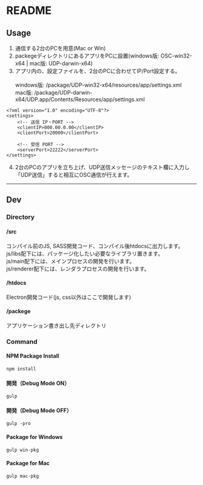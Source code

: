 # README

## Usage
1. 通信する2台のPCを用意(Mac or Win)
2. packegeディレクトリにあるアプリをPCに設置(windows版: OSC-win32-x64 | mac版: UDP-darwin-x64)
3. アプリ内の、設定ファイルを、2台のPCに合わせてIP/Port設定する。<br><br>
windows版: /package/UDP-win32-x64/resources/app/settings.xml<br>
mac版: /package/UDP-darwin-x64/UDP.app/Contents/Resources/app/settings.xml<br>
```
<?xml version="1.0" encoding="UTF-8"?>
<settings>
	<!-- 送信 IP・PORT -->
	<clientIP>000.00.0.00</clientIP>
	<clientPort>20000</clientPort>

	<!-- 受信 PORT -->
	<serverPort>22222</serverPort>
</settings>
```
4. 2台のPCのアプリを立ち上げ、UDP送信メッセージのテキスト欄に入力し「UDP送信」すると相互にOSC通信が行えます。


***


## Dev

### Directory
#### /src
コンパイル前のJS, SASS開発コード、コンパイル後htdocsに出力します。<br>
js/libs配下には、パッケージ化したい必要なライブラリ置きます。<br>
js/main配下には、メインプロセスの開発を行います。<br>
js/renderer配下には、レンダラプロセスの開発を行います。

#### /htdocs
Electron開発コード(js, css以外はここで開発します)

#### /packege
アプリケーション書き出し先ディレクトリ


### Command
#### NPM Package Install
```
npm install
```

#### 開発（Debug Mode ON）
```
gulp
```

#### 開発（Debug Mode OFF）
```
gulp -pro
```

#### Package for Windows
```
gulp win-pkg
```

#### Package for Mac
```
gulp mac-pkg
```

